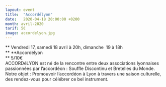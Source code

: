 ```yaml
---
layout: event
title:  "Accordélyon"
date:   2020-04-18 20:00:00 +0200
month: avril-2020
tarif: 5€
image: accordelyon.jpg
---
```


**
  Vendredi 17, samedi 18 avril à 20h, dimanche  19 à 18h  
** **Accordélyon  
** 5/10€<br /> ACCORDéLYON est né de la rencontre entre deux associations lyonnaises passionnées par l’accordéon : Souffle Discontinu et Bretelles du Monde. Notre objet : Promouvoir l’accordéon à Lyon à travers une saison culturelle, des rendez-vous pour célébrer ce bel instrument.